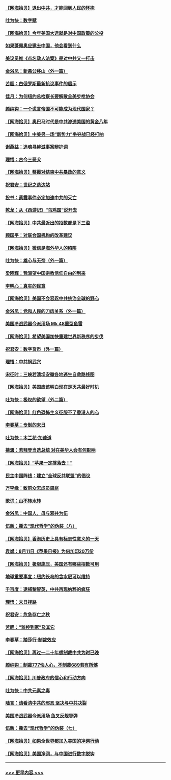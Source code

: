 #### [【网海拾贝】退出中共，才能回到人民的怀抱](../pages/nsc993/n12352634.md?t=08241702) 
#### [吐为快：数字赋](../pages/nsc993/n12352317.md?t=08241702) 
#### [【网海拾贝】今年美国大选就是对中国政策的公投](../pages/nsc993/n12350973.md?t=08241702) 
#### [如果蓬佩奥应邀去中国，他会看到什么](../pages/nsc993/n12350945.md?t=08241702) 
#### [美议员推《点名敌人法案》是对中共又一打击](../pages/nsc993/n12350765.md?t=08241702) 
#### [金浴凤：新愚公移山（外一篇）](../pages/nsc993/n12350253.md?t=08241702) 
#### [苦胆：白俄罗斯最新抗议事件的启示](../pages/nsc993/n12349989.md?t=08241702) 
#### [佳月：为何纽约总检察长要解散全美步枪协会](../pages/nsc993/n12349939.md?t=08241702) 
#### [颜纯钩：一个谎言帝国不可能成为现代国家？](../pages/nsc993/n12349898.md?t=08241702) 
#### [【网海拾贝】奥巴马时代是中共渗透美国的黄金八年](../pages/nsc993/n12349284.md?t=08241702) 
#### [【网海拾贝】中美另一场“新势力”争夺战已经打响](../pages/nsc993/n12346998.md?t=08241702) 
#### [谢燕益：追魂寻衅滋事案辩护词](../pages/nsc993/n12346892.md?t=08241702) 
#### [理悟：古今三恶犬](../pages/nsc993/n12345190.md?t=08241702) 
#### [【网海拾贝】蔡霞对结束中共暴政的意义](../pages/nsc993/n12344263.md?t=08241702) 
#### [祝君安：世纪之选边站](../pages/nsc993/n12342382.md?t=08241702) 
#### [投书：蔡霞事件必定加速中共的灭亡](../pages/nsc993/n12341881.md?t=08241702) 
#### [乾龙：从《西游记》“乌鸡国”说开去](../pages/nsc993/n12341690.md?t=08241702) 
#### [【网海拾贝】中共最近出的招数都是下三滥](../pages/nsc993/n12341593.md?t=08241702) 
#### [顾国平：对联合国机构的改革建议](../pages/nsc993/n12339928.md?t=08241702) 
#### [【网海拾贝】微信是海外华人的陷阱](../pages/nsc993/n12338868.md?t=08241702) 
#### [吐为快：雄心与无奈（外一篇）](../pages/nsc993/n12338132.md?t=08241702) 
#### [梁晓辉：我渴望中国宗教信仰自由的到来](../pages/nsc993/n12336657.md?t=08241702) 
#### [李明心：真实的民意](../pages/nsc993/n12336089.md?t=08241702) 
#### [【网海拾贝】美国不会容忍中共统治全球的野心](../pages/nsc993/n12336063.md?t=08241702) 
#### [金浴凤：党和人民的刀肉关系（外一篇）](../pages/nsc993/n12335834.md?t=08241702) 
#### [美国冷战武器今派用场 Mk 48重型鱼雷](../pages/nsc993/n12335354.md?t=08241702) 
#### [【网海拾贝】希望美国加快重建世界新秩序的步伐](../pages/nsc993/n12334224.md?t=08241702) 
#### [祝君安：数字货币（外一篇）](../pages/nsc993/n12334186.md?t=08241702) 
#### [理悟：中共祸武穴](../pages/nsc993/n12333962.md?t=08241702) 
#### [宋征时：三峡若溃坝安徽各地逃生自救路线图](../pages/nsc993/n12332450.md?t=08241702) 
#### [【网海拾贝】美国应该明白现在是灭共最好时机](../pages/nsc993/n12332313.md?t=08241702) 
#### [吐为快：极权的欲望（外二篇）](../pages/nsc993/n12332089.md?t=08241702) 
#### [【网海拾贝】红色恐怖主义征服不了香港人的心](../pages/nsc993/n12329296.md?t=08241702) 
#### [李春草：专制的末日](../pages/nsc993/n12329079.md?t=08241702) 
#### [吐为快：木兰花‧加速道](../pages/nsc993/n12327366.md?t=08241702) 
#### [拂潇：若拜登当选总统 对在美华人会有何影响](../pages/nsc993/n12295996.md?t=08241702) 
#### [【网海拾贝】“苹果一定撑落去！”](../pages/nsc993/n12326784.md?t=08241702) 
#### [民主中国阵线：建立“全球反共联盟”的倡议](../pages/nsc993/n12324177.md?t=08241702) 
#### [万李缘：致前众志成员周庭](../pages/nsc993/n12324635.md?t=08241702) 
#### [歌词：山不转水转](../pages/nsc993/n12324599.md?t=08241702) 
#### [金浴凤：中国人，毋与邪共为伍](../pages/nsc993/n12324257.md?t=08241702) 
#### [伍新：撕去“现代哲学”的伪装（八）](../pages/nsc993/n12324188.md?t=08241702) 
#### [【网海拾贝】香港历史上具有标志性意义的一天](../pages/nsc993/n12324021.md?t=08241702) 
#### [袁斌：8月11日《苹果日报》为何加印20万份](../pages/nsc993/n12323955.md?t=08241702) 
#### [【网海拾贝】极限施压，美国还有哪些招数可用](../pages/nsc993/n12322512.md?t=08241702) 
#### [地球重要事宜：纽约长岛的含水层可以维持](../pages/nsc993/n12321844.md?t=08241702) 
#### [千百度：逮捕黎智英，中共再现纳粹的疯狂](../pages/nsc993/n12321777.md?t=08241702) 
#### [理悟：末日择路](../pages/nsc993/n12320812.md?t=08241702) 
#### [祝君安：危急存亡之秋](../pages/nsc993/n12320795.md?t=08241702) 
#### [苦胆：“监控到家”及其它](../pages/nsc993/n12320751.md?t=08241702) 
#### [李春草：踏莎行·制裁效应](../pages/nsc993/n12318290.md?t=08241702) 
#### [【网海拾贝】再过一二十年想制裁中共为时已晚](../pages/nsc993/n12318195.md?t=08241702) 
#### [颜纯钩：制裁777快人心，不制裁689若有所憾](../pages/nsc993/n12316912.md?t=08241702) 
#### [【网海拾贝】川普政府的信心和行动方向](../pages/nsc993/n12316673.md?t=08241702) 
#### [吐为快：中共元素之毒](../pages/nsc993/n12316547.md?t=08241702) 
#### [陆言：请看清中共的邪恶 坚决与中共决裂](../pages/nsc993/n12315784.md?t=08241702) 
#### [美国冷战武器今派用场 鱼叉反舰导弹](../pages/nsc993/n12316258.md?t=08241702) 
#### [伍新：撕去“现代哲学”的伪装（七）](../pages/nsc993/n12315846.md?t=08241702) 
#### [【网海拾贝】如果全世界都加入美国的净网行动](../pages/nsc993/n12315588.md?t=08241702) 
#### [【网海拾贝】美国净网，与中国进行数字脱钩](../pages/nsc993/n12312813.md?t=08241702) 

----
#### [ >>> 更早内容 <<< ](../indexes/nsc993-earlier.md)
